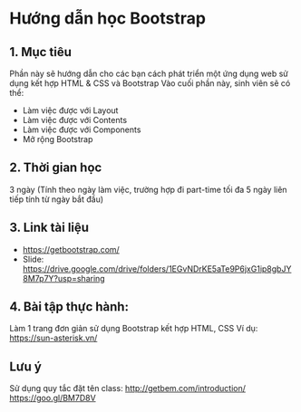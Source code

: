 # Hướng dẫn học Bootstrap
## 1. Mục tiêu
Phần này sẽ hướng dẫn cho các bạn cách phát triển một ứng dụng web sử dụng kết hợp HTML & CSS và Bootstrap
Vào cuối phần này, sinh viên sẽ có thể:

  - Làm việc được với Layout
  - Làm việc được với Contents
  - Làm việc được với Components
  - Mở rộng Bootstrap 

## 2. Thời gian học
3 ngày (Tính theo ngày làm việc, trường hợp đi part-time tối đa 5 ngày liên tiếp tính từ ngày bắt đầu)
## 3. Link tài liệu
- https://getbootstrap.com/
- Slide: https://drive.google.com/drive/folders/1EGvNDrKE5aTe9P6jxG1ip8gbJY8M7p7Y?usp=sharing
## 4. Bài tập thực hành: 
Làm 1 trang đơn giản sử dụng Bootstrap kết hợp HTML, CSS 
Ví dụ: https://sun-asterisk.vn/

## Lưu ý
Sử dụng quy tắc đặt tên class: 
http://getbem.com/introduction/
https://goo.gl/BM7D8V
